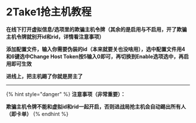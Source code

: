 # 2Take1抢主机教程

**在线下打开虚拟信息/选项里的欺骗主机令牌（其余的是启用与不启用，开了欺骗主机令牌就别开id和rid，详情看注意事项）**

**添加配置文件，输入你需要伪装的id（本来就要关也没啥用），选中配置文件用4和6键选中Change Host Token按5输入0即可，再切换到Enable选项选中，再启用即可生效**

**进线上，把主机踢了你就是房主了**

****

{% hint style="danger" %}
**注意事项（非常重要）：**

**欺骗主机令牌不能和虚拟id和rid一起开启，否则进战局抢主机会自动踢出所有人（即卡单）**
{% endhint %}
